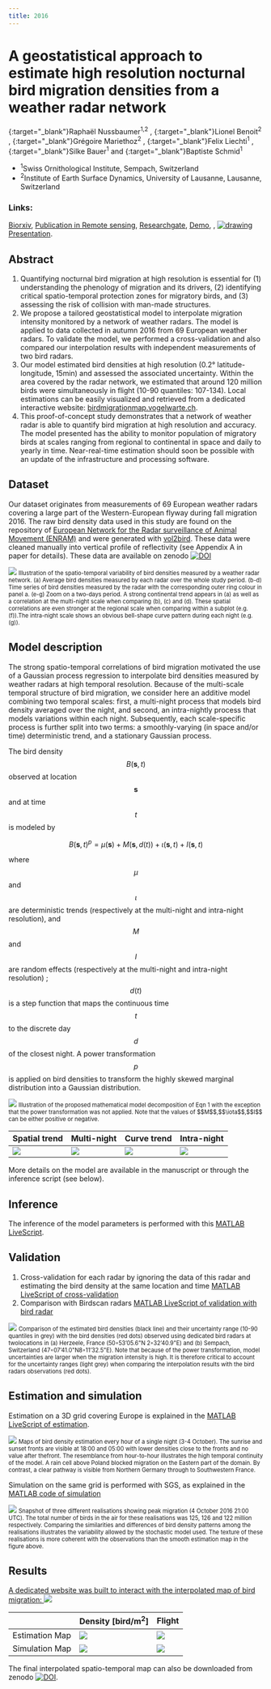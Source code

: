 ```yaml
---
title: 2016
---
```


# A geostatistical approach to estimate high resolution nocturnal bird migration densities from a weather radar network
[<i class="ai ai-orcid"></i>](https://orcid.org/0000-0002-8185-1020){:target="_blank"}Raphaël Nussbaumer<sup>1,2</sup> , [<i class="ai ai-orcid"></i>](https://orcid.org/0000-0002-8182-0152){:target="_blank"}Lionel Benoit<sup>2</sup> , [<i class="ai ai-orcid"></i>](https://orcid.org/0000-0002-8820-2808){:target="_blank"}Grégoire Mariethoz<sup>2</sup> , [<i class="ai ai-orcid"></i>](https://orcid.org/0000-0001-9473-0837){:target="_blank"}Felix Liechti<sup>1</sup> , [<i class="ai ai-orcid"></i>](https://orcid.org/0000-0002-0844-164X){:target="_blank"}Silke
Bauer<sup>1</sup> and [<i class="ai ai-orcid"></i>](https://orcid.org/0000-0002-7736-7527){:target="_blank"}Baptiste Schmid<sup>1</sup>
- <sup>1</sup>Swiss Ornithological Institute, Sempach, Switzerland
- <sup>2</sup>Institute of Earth Surface Dynamics, University of Lausanne, Lausanne, Switzerland

### Links:
[<i class="ai ai-biorxiv"></i> Biorxiv](https://www.biorxiv.org/content/10.1101/690065), [<i class="ai ai-doi"></i> Publication in Remote sensing](https://doi.org/10.3390/rs11192233),  [<i class="ai ai-researchgate"></i> Researchgate](https://www.researchgate.net/project/Bird-Migration-Modelling-BMM), [Demo](https://bmm.raphaelnussbaumer.com/), [](https://bmm.raphaelnussbaumer.com/), 
[![drawing](pdf.png) Presentation](https://docs.google.com/viewer?url=https://www.researchgate.net/profile/Raphael_Nussbaumer/publication/332028742_Space-time_interpolation_of_nocturnal_bird_migration/links/5c9b85cda6fdccd4603f1120/Space-time-interpolation-of-nocturnal-bird-migration.pdf).

## Abstract
1. Quantifying nocturnal bird migration at high resolution is essential for (1) understanding the phenology of migration and its drivers, (2) identifying critical spatio-temporal protection zones for migratory birds, and (3) assessing the risk of collision with man-made structures.
2. We propose a tailored geostatistical model to interpolate migration intensity monitored by a network of weather radars. The model is applied to data collected in autumn 2016 from 69 European weather radars. To validate the model, we performed a cross-validation and also compared our interpolation results with independent measurements of two bird radars.
3. Our model estimated bird densities at high resolution (0.2° latitude-longitude, 15min) and assessed the associated uncertainty. Within the area covered by the radar network, we estimated that around 120 million birds were simultaneously in flight (10-90 quantiles: 107-134). Local estimations can be easily visualized and retrieved from a dedicated interactive website: [birdmigrationmap.vogelwarte.ch](https://birdmigrationmap.vogelwarte.ch/).
4. This proof-of-concept study demonstrates that a network of weather radar is able to quantify bird migration at high resolution and accuracy. The model presented has the ability to monitor population of migratory birds at scales ranging from regional to continental in space and daily to yearly in time. Near-real-time estimation should soon be possible with an update of the infrastructure and processing software.

## Dataset
Our dataset originates from measurements of 69 European weather radars covering a large part of the Western-European flyway during fall migration 2016.
The raw bird density data used in this study are found on the repository of [European Network for the Radar surveillance of Animal Movement (ENRAM)](http://enram.github.io/data-repository/) and were generated with [vol2bird](https://github.com/adokter/vol2bird).
These data were cleaned manually into vertical profile of reflectivity (see Appendix A in paper for details). These data are available on zenodo [![DOI](https://zenodo.org/badge/DOI/10.5281/zenodo.3243397.svg)](https://doi.org/10.5281/zenodo.3243397)

<img src="https://raw.githubusercontent.com/Rafnuss-PostDoc/BMM/master/2016/10-paper/figure/Figure2.png">
<span style="font-size:0.8em;">Illustration of the spatio-temporal variability of bird densities measured by a weather radar network. (a) Average bird densities measured by each radar over the whole study period. (b-d) Time series of bird densities measured by the radar with the corresponding outer ring colour in panel a. (e-g) Zoom on a two-days period.
A strong continental trend appears in (a) as well as a correlation at the multi-night scale when comparing (b), (c) and (d). These spatial correlations are even stronger at the regional scale when comparing within a subplot (e.g. (f)).The intra-night scale shows an obvious bell-shape curve pattern during each night (e.g. (g)).</span>


## Model description

The strong spatio-temporal correlations  of bird migration motivated the use of a Gaussian process regression to interpolate bird densities measured by weather radars at high temporal resolution. Because of the multi-scale temporal structure of bird migration, we consider here an additive model combining two temporal scales: first, a multi-night process that models bird density averaged over the night, and second, an intra-nightly process that models variations within each night. Subsequently, each scale-specific process is further split into two terms: a smoothly-varying (in space and/or time) deterministic trend, and a stationary Gaussian process.

The bird density $$B(\mathbf{s},t)$$ observed at location $$\mathbf{s}$$ and at time $$t$$ is modeled by

$$B( \mathbf{s} ,t)^p = \mu( \mathbf{s} ) + M(\mathbf{s},d(t)) + \iota (\mathbf{s},t) + I(\mathbf{s},t)$$

where $$\mu$$ and $$\iota$$ are deterministic trends (respectively at the multi-night and intra-night resolution), and $$M$$ and $$I$$ are random effects (respectively at the multi-night and intra-night resolution) ; $$d(t)$$ is a step function that maps the continuous time $$t$$ to the discrete day $$d$$ of the closest night. A power transformation $$p$$ is applied on bird densities to transform the highly skewed marginal distribution into a Gaussian distribution. 


<img src="https://raw.githubusercontent.com/Rafnuss-PostDoc/BMM/master/2016/10-paper/figure/Figure3.png">
<span style="font-size:0.8em;">Illustration of the proposed mathematical model decomposition of Eqn 1 with the exception that the power transformation was not applied. Note that the values of $$M$$,$$\iota$$,$$I$$ can be either positive or negative.</span>

| Spatial trend  | Multi-night | Curve trend  | Intra-night |
| ------------- | ------------- | ------------- | ------------- |
|  <img src="https://raw.githubusercontent.com/Rafnuss-PostDoc/BMM/master/2016/figure/trend.png"> | <img src="https://raw.githubusercontent.com/Rafnuss-PostDoc/BMM/master/2016/figure/Density_estimationMap_amplitude.gif">  | <img src="https://raw.githubusercontent.com/Rafnuss-PostDoc/BMM/master/2016/figure/curve.png">  | <img src="https://raw.githubusercontent.com/Rafnuss-PostDoc/BMM/master/2016/figure/Density_estimationMap_residu.gif">  |

More details on the model are available in the manuscript or through the inference script (see below).

## Inference
The inference of the model parameters is performed with this [MATLAB LiveScript](https://rafnuss-postdoc.github.io/BMM/MatlabLiveScript/Inference.html).

## Validation
1. Cross-validation for each radar by ignoring the data of this radar and estimating the bird density at the same location and time [MATLAB LiveScript of cross-validation](https://rafnuss-postdoc.github.io/BMM/MatlabLiveScript/Cross_validation.html)
2. Comparison with Birdscan radars [MATLAB LiveScript of validation with bird radar](https://rafnuss-postdoc.github.io/BMM/MatlabLiveScript/Validation_birdRadar.html)

<img src="https://raw.githubusercontent.com/Rafnuss-PostDoc/BMM/master/2016/10-paper/figure/Figure4.png">
<span style="font-size:0.8em;">Comparison of the estimated bird densities (black line) and their uncertainty range (10-90 quantiles in grey) with the bird densities (red dots) observed using dedicated bird radars at twolocations in (a) Herzeele, France (50◦53’05.6"N 2◦32’40.9"E) and (b) Sempach, Switzerland (47◦07’41.0"N8◦11’32.5"E). Note that because of the power transformation, model uncertainties are larger when the migration intensity is high.  It is therefore critical to account for the uncertainty ranges (light grey) when comparing the interpolation results with the bird radars observations (red dots).</span>

## Estimation and simulation
Estimation on a 3D grid covering Europe is explained in the [MATLAB LiveScript of estimation](https://github.com/Rafnuss-PostDoc/BMM/MatlabLiveScript/Estimation_map.m). 

<img src="https://raw.githubusercontent.com/Rafnuss-PostDoc/BMM/master/2016/10-paper/figure/Figure5.png">
<span style="font-size:0.8em;">Maps of bird density estimation every hour of a single night (3-4 October). The sunrise and sunset fronts are visible at 18:00 and 05:00 with lower densities close to the fronts and no value after thefront. The resemblance from hour-to-hour illustrates the high temporal continuity of the model. A rain cell above Poland blocked migration on the Eastern part of the domain. By contrast, a clear pathway is visible from Northern Germany through to Southwestern France.</span>

Simulation on the same grid is performed with SGS, as explained in the [MATLAB code of simulation](https://github.com/Rafnuss-PostDoc/BMM/blob/master/2016/5-Simulation/Simulation_map.m)

<img src="https://raw.githubusercontent.com/Rafnuss-PostDoc/BMM/master/2016/10-paper/figure/Figure6.png">
<span style="font-size:0.8em;">Snapshot of three different realisations showing peak migration (4 October 2016 21:00 UTC). The total number of birds in the air for these realisations was 125, 126 and 122 million respectively. Comparing the similarities and differences of bird density patterns among the realisations illustrates the variability allowed by the stochastic model used. The texture of these realisations is more coherent with the observations than the smooth estimation map in the figure above.</span>


## Results
[A dedicated website was built to interact with the interpolated map of bird migration: ](https://bmm.raphaelnussbaumer.com/)
[<img src="https://raw.githubusercontent.com/Rafnuss-PostDoc/BMM/master/2016/figure/FigureS5-3.png">](https://bmm.raphaelnussbaumer.com/)

| 					| Density [bird/m<sup>2</sup>] | Flight |
| ------------- 	| ------------- 	 | ------------- |
|  Estimation Map 	|  <img src="https://raw.githubusercontent.com/Rafnuss-PostDoc/BMM/master/2016/figure/Density_estimationMap_reassamble.gif">  | <img src="https://raw.githubusercontent.com/Rafnuss-PostDoc/BMM/master/2016/figure/Flight_estimationMap.gif">  |
| Simulation Map    |  <img src="https://raw.githubusercontent.com/Rafnuss-PostDoc/BMM/master/2016/figure/Density_simulationMap_reassemble.gif"> | <img src="https://raw.githubusercontent.com/Rafnuss-PostDoc/BMM/master/2016/figure/Flight_simulationMap.gif"> |

The final interpolated spatio-temporal map can also be downloaded from zenodo [![DOI](https://zenodo.org/badge/DOI/10.5281/zenodo.3243397.svg)](https://doi.org/10.5281/zenodo.3243397).

<script src="https://cdnjs.cloudflare.com/ajax/libs/mathjax/2.7.5/MathJax.js?config=TeX-AMS-MML_HTMLorMML" type="text/javascript"></script>
<link rel="stylesheet" href="https://cdn.rawgit.com/jpswalsh/academicons/master/css/academicons.min.css">
